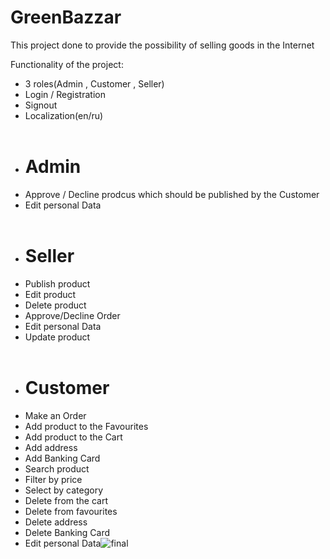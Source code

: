 # GreenBazzar

This project done to provide the possibility of selling goods in the Internet

Functionality of the project:
- 3 roles(Admin , Customer , Seller)
- Login / Registration
- Signout 
- Localization(en/ru)
<br></br>
- <h1>Admin</h1> 
- Approve / Decline prodcus which should be published by the Customer
- Edit personal Data
<br></br>
- <h1>Seller</h1>
- Publish product
- Edit product
- Delete product
- Approve/Decline Order 
- Edit personal Data
- Update product
<br></br>
- <h1>Customer</h1>
- Make an Order
- Add product to the Favourites
- Add product to the Cart
- Add address
- Add Banking Card
- Search product 
- Filter by price 
- Select by category 
- Delete from the cart 
- Delete from favourites
- Delete address
- Delete Banking Card
- Edit personal Data![final](https://user-images.githubusercontent.com/89264247/185540833-1c0efbd0-71b0-480a-a567-3fc714102deb.png)

